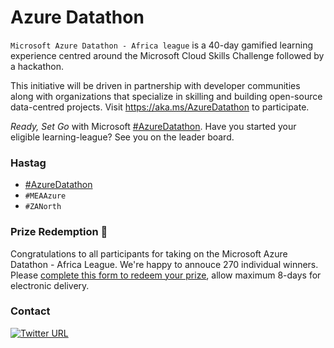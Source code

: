 # Azure Datathon
`Microsoft Azure Datathon - Africa league` is a 40-day gamified learning experience centred around the Microsoft Cloud Skills Challenge followed by a hackathon.

This initiative will be driven in partnership with developer communities along with organizations that specialize in skilling and building open-source data-centred projects. Visit https://aka.ms/AzureDatathon to participate. 

_Ready, Set Go_ with Microsoft [#AzureDatathon](https://twitter.com/search?f=tweets&vertical=default&q=%23azuredatathon&src=typd&lang=en). Have you started your eligible learning-league? See you on the leader board.

### Hastag
- [#AzureDatathon](https://twitter.com/search?f=tweets&vertical=default&q=%23azuredatathon&src=typd&lang=en) 
- `#MEAAzure`
- `#ZANorth`

### Prize Redemption 🥇

Congratulations to all participants for taking on the Microsoft Azure Datathon - Africa League. We're happy to annouce 270 individual winners. Please [complete this form to redeem your prize](https://forms.office.com/r/9RD2NZg5UZ), allow maximum 8-days for electronic delivery.

### Contact
[![Twitter URL](https://img.shields.io/twitter/url/https/twitter.com/LeboMadise.svg?style=social&label=Follow%20%40LeboMadise)](https://twitter.com/LeboMadise)
